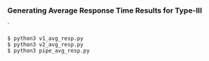 ### Generating Average Response Time Results for Type-III

`

```Shell
$ python3 v1_avg_resp.py
$ python3 v2_avg_resp.py
$ python3 pipe_avg_resp.py
```
